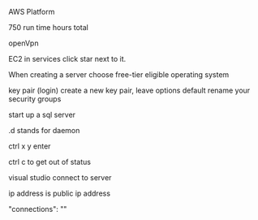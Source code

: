 
AWS Platform

750 run time hours total

openVpn

EC2 in services click star next to it. 

When creating a server choose free-tier eligible operating system

key pair (login)
create a new key pair, leave options default
rename your security groups

start up a sql server

.d stands for daemon 

ctrl x y enter

ctrl c to get out of status


visual studio connect to server

ip address is public ip address

"connections": ""